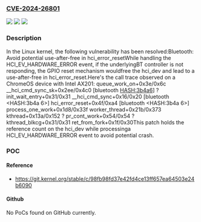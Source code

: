 ### [CVE-2024-26801](https://cve.mitre.org/cgi-bin/cvename.cgi?name=CVE-2024-26801)
![](https://img.shields.io/static/v1?label=Product&message=Linux&color=blue)
![](https://img.shields.io/static/v1?label=Version&message=c7741d16a57c%3C%20e0b278650f07%20&color=brighgreen)
![](https://img.shields.io/static/v1?label=Vulnerability&message=n%2Fa&color=brighgreen)

### Description

In the Linux kernel, the following vulnerability has been resolved:Bluetooth: Avoid potential use-after-free in hci_error_resetWhile handling the HCI_EV_HARDWARE_ERROR event, if the underlyingBT controller is not responding, the GPIO reset mechanism wouldfree the hci_dev and lead to a use-after-free in hci_error_reset.Here's the call trace observed on a ChromeOS device with Intel AX201:   queue_work_on+0x3e/0x6c   __hci_cmd_sync_sk+0x2ee/0x4c0 [bluetooth <HASH:3b4a6>]   ? init_wait_entry+0x31/0x31   __hci_cmd_sync+0x16/0x20 [bluetooth <HASH:3b4a 6>]   hci_error_reset+0x4f/0xa4 [bluetooth <HASH:3b4a 6>]   process_one_work+0x1d8/0x33f   worker_thread+0x21b/0x373   kthread+0x13a/0x152   ? pr_cont_work+0x54/0x54   ? kthread_blkcg+0x31/0x31    ret_from_fork+0x1f/0x30This patch holds the reference count on the hci_dev while processinga HCI_EV_HARDWARE_ERROR event to avoid potential crash.

### POC

#### Reference
- https://git.kernel.org/stable/c/98fb98fd37e42fd4ce13ff657ea64503e24b6090

#### Github
No PoCs found on GitHub currently.

